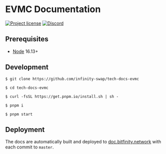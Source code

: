 # EVMC Documentation

[![Project license](https://img.shields.io/badge/License-Public%20Domain-blue.svg)](https://creativecommons.org/publicdomain/zero/1.0/)
[![Discord](https://img.shields.io/discord/490367152054992913?label=Discord)](https://discord.gg/jNjHYUF8vw)

## Prerequisites

- [Node] 16.13+

## Development

```console
$ git clone https://github.com/infinity-swap/tech-docs-evmc

$ cd tech-docs-evmc

$ curl -fsSL https://get.pnpm.io/install.sh | sh -

$ pnpm i

$ pnpm start
```

## Deployment

The docs are automatically built and deployed to [doc.bitfinity.network](https://doc.bitfinity.network/) with each commit to `master`.

[Node]:     https://nodejs.org
